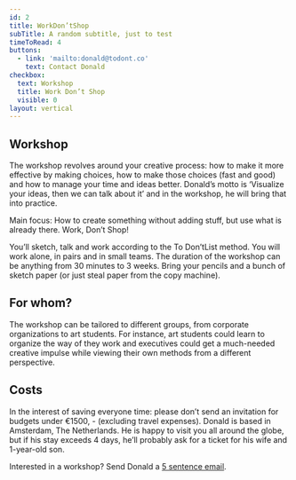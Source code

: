 ```yaml
---
id: 2
title: WorkDon’tShop
subTitle: A random subtitle, just to test
timeToRead: 4
buttons:
  - link: 'mailto:donald@todont.co'
    text: Contact Donald
checkbox:
  text: Workshop
  title: Work Don’t Shop
  visible: 0
layout: vertical
---
```


## Workshop

The workshop revolves around your creative process: how to make it more effective by making choices, how to make those choices (fast and good) and how to manage your time and ideas better. Donald’s motto is ‘Visualize your ideas, then we can talk about it’ and in the workshop, he will bring that into practice.

Main focus: How to create something without adding stuff, but use what is already there. Work, Don’t Shop!

You’ll sketch, talk and work according to the To Don’tList method. You will work alone, in pairs and in small teams. The duration of the workshop can be anything from 30 minutes to 3 weeks. Bring your pencils and a bunch of sketch paper (or just steal paper from the copy machine).

## For whom?

The workshop can be tailored to different groups, from corporate organizations to art students. For instance, art students could learn to organize the way of they work and executives could get a much-needed creative impulse while viewing their own methods from a different perspective.

## Costs

In the interest of saving everyone time: please don’t send an invitation for budgets under €1500, - (excluding travel expenses). Donald is based in Amsterdam, The Netherlands. He is happy to visit you all around the globe, but if his stay exceeds 4 days, he’ll probably ask for a ticket for his wife and 1-year-old son.

Interested in a workshop? Send Donald a <a data-scroll href="#mail">5 sentence email</a>.
